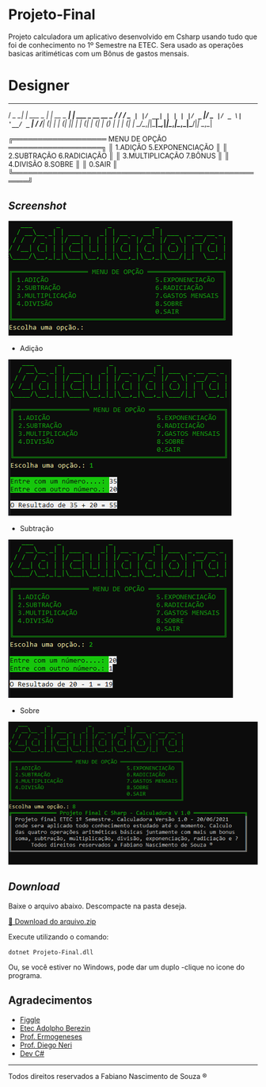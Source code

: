 # Projeto-Final
Projeto calculadora um aplicativo desenvolvido em Csharp usando tudo que foi de conhecimento no 1º Semestre na ETEC. Sera usado as operações basicas aritiméticas com um Bônus de gastos mensais.

# Designer
  ___      _            _           _
  / __\__ _| | ___ _   _| | __ _  __| | ___  _ __ __ _ 
 / /  / _` | |/ __| | | | |/ _` |/ _` |/ _ \| '__/ _` |
/ /__| (_| | | (__| |_| | | (_| | (_| | (_) | | | (_| |
\____/\__,_|_|\___|\__,_|_|\__,_|\__,_|\___/|_|  \__,_|

╔═══════════════════ MENU DE OPÇÃO ═══════════════════╗
║ 1.ADIÇÃO                           5.EXPONENCIAÇÃO  ║
║ 2.SUBTRAÇÃO                        6.RADICIAÇÃO     ║
║ 3.MULTIPLICAÇÃO                    7.BÔNUS          ║
║ 4.DIVISÃO                          8.SOBRE          ║
║                                    0.SAIR           ║
╚═════════════════════════════════════════════════════╝

## _Screenshot_

![Tela do programa](Telainicial.png)

- Adição

![Adição](adcao.png)

- Subtração

![Subtração](subtracao.png)

- Sobre

![Sobre](sobre.png)

## _Download_

Baixe o arquivo abaixo. Descompacte na pasta deseja.

[🎁 Download do arquivo.zip](dist/Calculadora.zip)

Execute utilizando o comando:

```
dotnet Projeto-Final.dll
```
Ou, se você estiver no Windows, pode dar um  duplo -clique no icone do programa.

## Agradecimentos

- [Figgle](https://github.com/drewnoakes/figgle)
- [Etec Adolpho Berezin](http://eteab.com.br/cms/)
- [Prof. Ermogeneses](https://github.com/ermogenes/)
- [Prof. Diego Neri](https://github.com/diegoneri)
- [Dev C#](https://github.com/ermogenes/aulas-programacao-csharp)

---

Todos direitos reservados a Fabiano Nascimento de Souza ®
